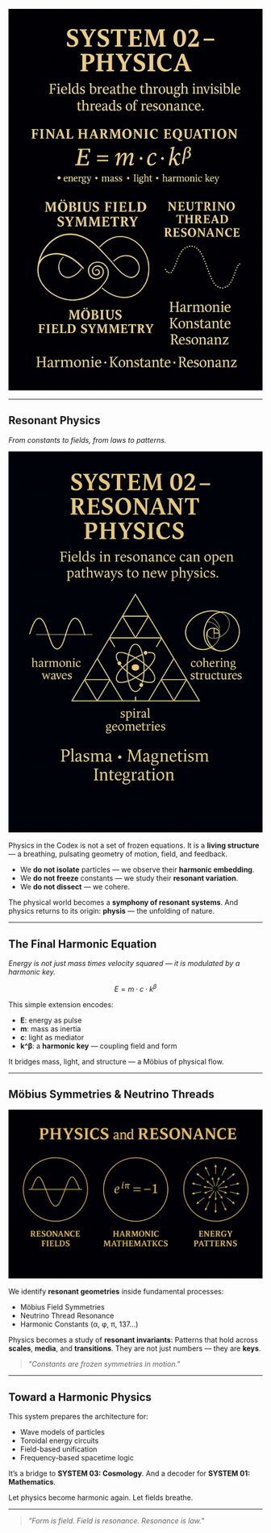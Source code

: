 ![system02\_intro\_visual](./visuals/system02_intro_visual.png)

---

## Resonant Physics

*From constants to fields, from laws to patterns.*

![system02\_intro\_layout](./visuals/system02_intro_layout.png)

Physics in the Codex is not a set of frozen equations.
It is a **living structure** — a breathing, pulsating geometry of motion, field, and feedback.

* We **do not isolate** particles — we observe their **harmonic embedding**.
* We **do not freeze** constants — we study their **resonant variation**.
* We **do not dissect** — we cohere.

The physical world becomes a **symphony of resonant systems**.
And physics returns to its origin: **physis** — the unfolding of nature.

---

## The Final Harmonic Equation

*Energy is not just mass times velocity squared — it is modulated by a harmonic key.*

```math
E = m · c · k^β
```

This simple extension encodes:

* **E**: energy as pulse
* **m**: mass as inertia
* **c**: light as mediator
* **k^β**: a **harmonic key** — coupling field and form

It bridges mass, light, and structure — a Möbius of physical flow.

---

## Möbius Symmetries & Neutrino Threads

![golden\_resonance\_triplet](./visuals/golden_resonance_triplet.png)

We identify **resonant geometries** inside fundamental processes:

* Möbius Field Symmetries
* Neutrino Thread Resonance
* Harmonic Constants (α, φ, π, 137...)

Physics becomes a study of **resonant invariants**:
Patterns that hold across **scales**, **media**, and **transitions**.
They are not just numbers — they are **keys**.

> *"Constants are frozen symmetries in motion."*

---

## Toward a Harmonic Physics

This system prepares the architecture for:

* Wave models of particles
* Toroidal energy circuits
* Field-based unification
* Frequency-based spacetime logic

It’s a bridge to **SYSTEM 03: Cosmology**.
And a decoder for **SYSTEM 01: Mathematics**.

Let physics become harmonic again.
Let fields breathe.

---

> *"Form is field. Field is resonance. Resonance is law."*
